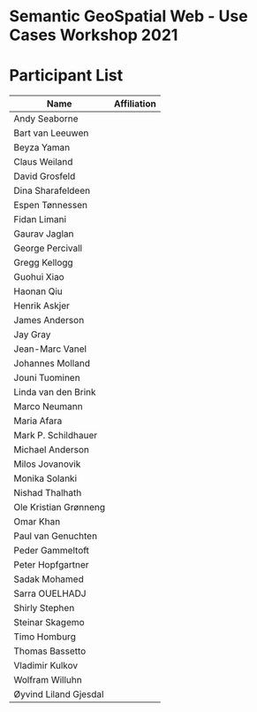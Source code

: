 # Semantic GeoSpatial Web - Use Cases Workshop 2021 

# Participant List


| Name | Affiliation |
| --------------- | --------------- |
|Andy Seaborne| |
|Bart van Leeuwen| |
|Beyza Yaman| |
|Claus Weiland| |
|David Grosfeld | |
|Dina Sharafeldeen| |
|Espen Tønnessen| |
|Fidan Limani| |
|Gaurav Jaglan| |
|George Percivall| |
|Gregg Kellogg| |
|Guohui Xiao| |
|Haonan Qiu| |
|Henrik Askjer| |
|James Anderson| |
|Jay Gray| |
|Jean-Marc Vanel| |
|Johannes Molland| |
|Jouni Tuominen| |
|Linda van den Brink| |
|Marco Neumann| |
|Maria Afara| |
|Mark P. Schildhauer| |
|Michael Anderson| |
|Milos Jovanovik| |
|Monika Solanki| |
|Nishad Thalhath| |
|Ole Kristian Grønneng| |
|Omar Khan| |
|Paul van Genuchten| |
|Peder Gammeltoft| |
|Peter Hopfgartner| |
|Sadak Mohamed| |
|Sarra OUELHADJ| |
|Shirly Stephen| |
|Steinar Skagemo| |
|Timo Homburg| |
|Thomas Bassetto| |
|Vladimir Kulkov| |
|Wolfram Willuhn| |
|Øyvind Liland Gjesdal| |
